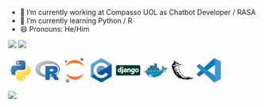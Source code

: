 - 🔭 I’m currently working at Compasso UOL as Chatbot Developer / RASA
- 🌱 I’m currently learning Python / R
- 😄 Pronouns: He/Him

 <div>
  <img height="150em" src="https://github-readme-stats.vercel.app/api?username=victorbalbinoaraujo&show_icons=true&theme=radical&include_all_commits=true&count_private=true"/>
  <img height="150em" src="https://github-readme-stats.vercel.app/api/top-langs/?username=victorbalbinoaraujo&layout=compact&langs_count=7&theme=radical"/>
</div>
 
<div style="display: inline_block"><br>
  <img align="center" alt="Python" height="50" width="50" src="https://raw.githubusercontent.com/devicons/devicon/master/icons/python/python-original.svg">
 
  <img align="center" alt="R" height="50" width="50" src="https://raw.githubusercontent.com/devicons/devicon/master/icons/r/r-original.svg">
  
  <img align="center" alt="Jupyter" height="50" width="50" src="https://raw.githubusercontent.com/devicons/devicon/master/icons/jupyter/jupyter-original.svg"> 
  
  <img align="center" alt="C" height="50" width="50" src="https://raw.githubusercontent.com/devicons/devicon/master/icons/c/c-original.svg">
  
  <img align="center" alt="Django" height="50" width="50" src="https://raw.githubusercontent.com/devicons/devicon/master/icons/django/django-original.svg">
 
  <img align="center" alt="Docker" height="50" width="50" src="https://raw.githubusercontent.com/devicons/devicon/master/icons/docker/docker-original.svg">
 
 <img align="center" alt="Flask" height="50" width="50" src="https://raw.githubusercontent.com/devicons/devicon/master/icons/flask/flask-original.svg">
  
  <img align="center" alt="VSCode" height="50" width="50" src="https://raw.githubusercontent.com/devicons/devicon/master/icons/vscode/vscode-original.svg">
  
</div>
<br>
<div>
  <a href="https://www.linkedin.com/in/victor-balbino-156b81208/" target="_blank"><img src="https://img.shields.io/badge/-LinkedIn-%230077B5?style=for-the-badge&logo=linkedin&logoColor=white" target="_blank"></a> 
</div>
